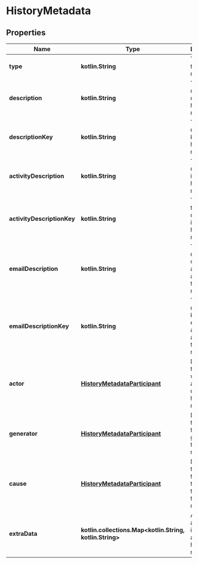 
# HistoryMetadata

## Properties
Name | Type | Description | Notes
------------ | ------------- | ------------- | -------------
**type** | **kotlin.String** | The type of the history record. |  [optional]
**description** | **kotlin.String** | The description of the history record. |  [optional]
**descriptionKey** | **kotlin.String** | The description key of the history record. |  [optional]
**activityDescription** | **kotlin.String** | The activity described in the history record. |  [optional]
**activityDescriptionKey** | **kotlin.String** | The key of the activity described in the history record. |  [optional]
**emailDescription** | **kotlin.String** | The description of the email address associated the history record. |  [optional]
**emailDescriptionKey** | **kotlin.String** | The description key of the email address associated the history record. |  [optional]
**actor** | [**HistoryMetadataParticipant**](HistoryMetadataParticipant.md) | Details of the user whose action created the history record. |  [optional]
**generator** | [**HistoryMetadataParticipant**](HistoryMetadataParticipant.md) | Details of the system that generated the history record. |  [optional]
**cause** | [**HistoryMetadataParticipant**](HistoryMetadataParticipant.md) | Details of the cause that triggered the creation the history record. |  [optional]
**extraData** | **kotlin.collections.Map&lt;kotlin.String, kotlin.String&gt;** | Additional arbitrary information about the history record. |  [optional]



